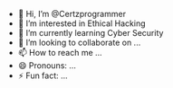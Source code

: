 - 👋 Hi, I’m @Certzprogrammer
- 👀 I’m interested in Ethical Hacking
- 🌱 I’m currently learning Cyber Security
- 💞️ I’m looking to collaborate on ...
- 📫 How to reach me ...
- 😄 Pronouns: ...
- ⚡ Fun fact: ...

<!---
Certzprogrammer/Certzprogrammer is a ✨ special ✨ repository because its `README.md` (this file) appears on your GitHub profile.
You can click the Preview link to take a look at your changes.
--->

